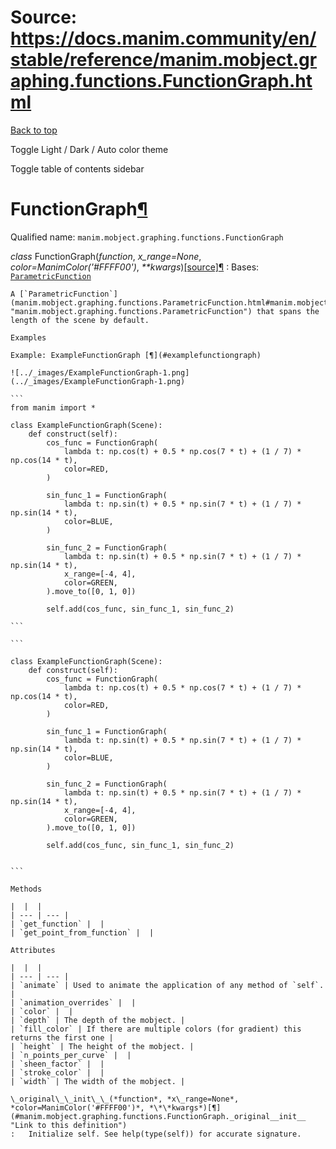 # Source: https://docs.manim.community/en/stable/reference/manim.mobject.graphing.functions.FunctionGraph.html

[Back to top](#)

Toggle Light / Dark / Auto color theme

Toggle table of contents sidebar

FunctionGraph[¶](#functiongraph "Link to this heading")
=======================================================

Qualified name: `manim.mobject.graphing.functions.FunctionGraph`

*class* FunctionGraph(*function*, *x\_range=None*, *color=ManimColor('#FFFF00')*, *\*\*kwargs*)[[source]](../_modules/manim/mobject/graphing/functions.html#FunctionGraph)[¶](#manim.mobject.graphing.functions.FunctionGraph "Link to this definition")
:   Bases: [`ParametricFunction`](manim.mobject.graphing.functions.ParametricFunction.html#manim.mobject.graphing.functions.ParametricFunction "manim.mobject.graphing.functions.ParametricFunction")

    A [`ParametricFunction`](manim.mobject.graphing.functions.ParametricFunction.html#manim.mobject.graphing.functions.ParametricFunction "manim.mobject.graphing.functions.ParametricFunction") that spans the length of the scene by default.

    Examples

    Example: ExampleFunctionGraph [¶](#examplefunctiongraph)

    ![../_images/ExampleFunctionGraph-1.png](../_images/ExampleFunctionGraph-1.png)

    ```
    from manim import *

    class ExampleFunctionGraph(Scene):
        def construct(self):
            cos_func = FunctionGraph(
                lambda t: np.cos(t) + 0.5 * np.cos(7 * t) + (1 / 7) * np.cos(14 * t),
                color=RED,
            )

            sin_func_1 = FunctionGraph(
                lambda t: np.sin(t) + 0.5 * np.sin(7 * t) + (1 / 7) * np.sin(14 * t),
                color=BLUE,
            )

            sin_func_2 = FunctionGraph(
                lambda t: np.sin(t) + 0.5 * np.sin(7 * t) + (1 / 7) * np.sin(14 * t),
                x_range=[-4, 4],
                color=GREEN,
            ).move_to([0, 1, 0])

            self.add(cos_func, sin_func_1, sin_func_2)

    ```

    ```

    class ExampleFunctionGraph(Scene):
        def construct(self):
            cos_func = FunctionGraph(
                lambda t: np.cos(t) + 0.5 * np.cos(7 * t) + (1 / 7) * np.cos(14 * t),
                color=RED,
            )

            sin_func_1 = FunctionGraph(
                lambda t: np.sin(t) + 0.5 * np.sin(7 * t) + (1 / 7) * np.sin(14 * t),
                color=BLUE,
            )

            sin_func_2 = FunctionGraph(
                lambda t: np.sin(t) + 0.5 * np.sin(7 * t) + (1 / 7) * np.sin(14 * t),
                x_range=[-4, 4],
                color=GREEN,
            ).move_to([0, 1, 0])

            self.add(cos_func, sin_func_1, sin_func_2)


    ```

    Methods

    |  |  |
    | --- | --- |
    | `get_function` |  |
    | `get_point_from_function` |  |

    Attributes

    |  |  |
    | --- | --- |
    | `animate` | Used to animate the application of any method of `self`. |
    | `animation_overrides` |  |
    | `color` |  |
    | `depth` | The depth of the mobject. |
    | `fill_color` | If there are multiple colors (for gradient) this returns the first one |
    | `height` | The height of the mobject. |
    | `n_points_per_curve` |  |
    | `sheen_factor` |  |
    | `stroke_color` |  |
    | `width` | The width of the mobject. |

    \_original\_\_init\_\_(*function*, *x\_range=None*, *color=ManimColor('#FFFF00')*, *\*\*kwargs*)[¶](#manim.mobject.graphing.functions.FunctionGraph._original__init__ "Link to this definition")
    :   Initialize self. See help(type(self)) for accurate signature.